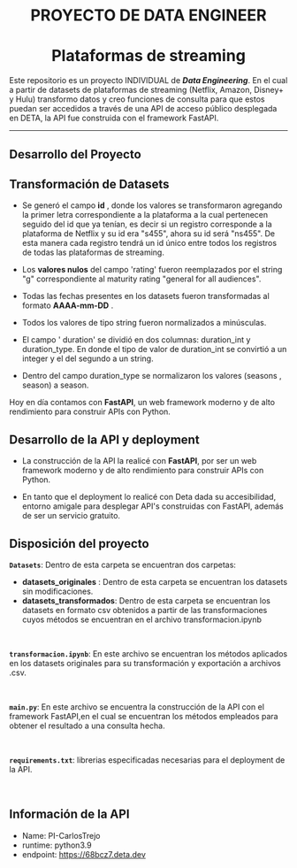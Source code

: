 

# <h1 align=center> **PROYECTO DE DATA ENGINEER** </h1>

# <h1 align=center>**Plataformas de streaming**</h1>



Este repositorio es un proyecto INDIVIDUAL de  ***Data Engineering***. En el cual a partir de datasets de plataformas de streaming (Netflix, Amazon, Disney+ y Hulu) transformo datos y creo funciones de consulta para que estos puedan ser accedidos a través de una API de acceso público desplegada en DETA, la API fue construida con el framework FastAPI. 

<hr>  

## **Desarrollo del Proyecto**

## Transformación de Datasets

* Se generó el campo **id** , donde los valores se transformaron agregando la primer letra correspondiente a la plataforma a la cual pertenecen seguido del id que ya tenían, es decir si un registro corresponde a la plataforma de Netflix y su id era "s455", ahora su id será "ns455". De esta manera cada registro tendrá un id único entre todos los registros de todas las plataformas de streaming. 

* Los **valores nulos** del  campo 'rating' fueron reemplazados por el string "g" correspondiente al maturity rating "general for all audiences". 

* Todas las fechas presentes en los datasets fueron transformadas al formato **AAAA-mm-DD** .

* Todos los valores de tipo string fueron normalizados a minúsculas.

* El campo ' duration' se dividió en dos columnas: duration_int y duration_type. En donde el tipo de valor de duration_int se convirtió a un integer y el del segundo a un string. 

* Dentro del campo duration_type se normalizaron los valores (seasons , season) a season. 

Hoy en día contamos con **FastAPI**, un web framework moderno y de alto rendimiento para construir APIs con Python.


## Desarrollo  de la API y deployment

* La construcción de la API la realicé con **FastAPI**, por ser un web framework moderno y de alto rendimiento para construir APIs con Python. 

* En tanto que el deployment lo realicé con Deta dada su accesibilidad, entorno amigale para desplegar API's construidas con FastAPI, además de ser un servicio gratuito.



## **Disposición del proyecto**

**`Datasets`**:  Dentro de esta carpeta se encuentran dos carpetas: 
* **datasets_originales** : Dentro de esta carpeta se encuentran los datasets sin modificaciones. 
 * **datasets_transformados**: Dentro de esta carpeta se encuentran los datasets en formato csv obtenidos a partir de las transformaciones cuyos métodos se encuentran en el archivo transformacion.ipynb

<br/>

**`transformacion.ipynb`**:  En este archivo se encuentran los métodos aplicados en los datasets originales para su transformación y exportación a archivos .csv. 

<br/>


**`main.py`**: En este archivo se encuentra la construcción de la API con el framework FastAPI,en el cual se encuentran los métodos empleados para obtener el resultado a una consulta hecha.  

<br/>

**`requirements.txt`**: librerias especificadas necesarias para el deployment de la API.


<br/>

## **Información de la API**
* Name: PI-CarlosTrejo
* runtime: python3.9
* endpoint: https://68bcz7.deta.dev 
       





